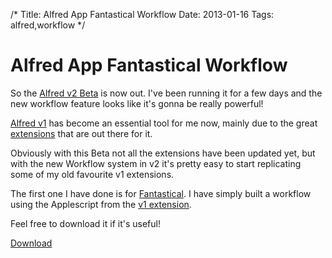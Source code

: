 /*
Title: Alfred App Fantastical Workflow
Date: 2013-01-16
Tags: alfred,workflow
*/

# Alfred App Fantastical Workflow

So the [Alfred v2 Beta](http://blog.alfredapp.com/2013/01/12/first-alfred-v2-beta-now-available-for-mega-supporters/) is now out.  I've been running it for a few days and the new workflow feature looks like it's gonna be really powerful!

[Alfred v1](http://www.spacecadet9.com/categories/alfred) has become an essential tool for me now, mainly due to the great [extensions](http://support.alfredapp.com/extensions) that are out there for it.

Obviously with this Beta not all the extensions have been updated yet, but with the new Workflow system in v2 it's pretty easy to start replicating some of my old favourite v1 extensions.

The first one I have done is for [Fantastical](http://flexibits.com/).  I have simply built a workflow using the Applescript from the [v1 extension](http://jdfwarrior.tumblr.com/post/7380798414/alfred-0-9-9-scripts-now-available).

Feel free to download it if it's useful!


[Download](http://www.spacecadet9.com/alfred/Fantastical.alfredworkflow) 
